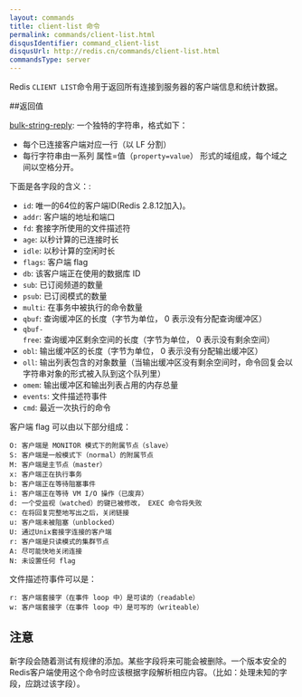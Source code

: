 ```yaml
---
layout: commands
title: client-list 命令
permalink: commands/client-list.html
disqusIdentifier: command_client-list
disqusUrl: http://redis.cn/commands/client-list.html
commandsType: server
---
```


Redis `CLIENT LIST`命令用于返回所有连接到服务器的客户端信息和统计数据。

##返回值

[bulk-string-reply](/topics/protocol.html#bulk-string-reply): 一个独特的字符串，格式如下：

* 每个已连接客户端对应一行（以 LF 分割）
* 每行字符串由一系列 属性=值（`property=value`） 形式的域组成，每个域之间以空格分开。

下面是各字段的含义：:

* `id`: 唯一的64位的客户端ID(Redis 2.8.12加入)。
* `addr`: 客户端的地址和端口
* `fd`: 套接字所使用的文件描述符
* `age`: 以秒计算的已连接时长
* `idle`: 以秒计算的空闲时长
* `flags`: 客户端 flag
* `db`: 该客户端正在使用的数据库 ID
* `sub`: 已订阅频道的数量
* `psub`: 已订阅模式的数量
* `multi`: 在事务中被执行的命令数量
* `qbuf`: 查询缓冲区的长度（字节为单位， 0 表示没有分配查询缓冲区）
* `qbuf-free`: 查询缓冲区剩余空间的长度（字节为单位， 0 表示没有剩余空间）
* `obl`: 输出缓冲区的长度（字节为单位， 0 表示没有分配输出缓冲区）
* `oll`: 输出列表包含的对象数量（当输出缓冲区没有剩余空间时，命令回复会以字符串对象的形式被入队到这个队列里）
* `omem`: 输出缓冲区和输出列表占用的内存总量
* `events`: 文件描述符事件
* `cmd`: 最近一次执行的命令

客户端 flag 可以由以下部分组成：

	O: 客户端是 MONITOR 模式下的附属节点（slave）
	S: 客户端是一般模式下（normal）的附属节点
	M: 客户端是主节点（master）
	x: 客户端正在执行事务
	b: 客户端正在等待阻塞事件
	i: 客户端正在等待 VM I/O 操作（已废弃）
	d: 一个受监视（watched）的键已被修改， EXEC 命令将失败
	c: 在将回复完整地写出之后，关闭链接
	u: 客户端未被阻塞（unblocked）
	U: 通过Unix套接字连接的客户端
	r: 客户端是只读模式的集群节点
	A: 尽可能快地关闭连接
	N: 未设置任何 flag


文件描述符事件可以是：

	r: 客户端套接字（在事件 loop 中）是可读的（readable）
	w: 客户端套接字（在事件 loop 中）是可写的（writeable）


## 注意

新字段会随着测试有规律的添加。某些字段将来可能会被删除。一个版本安全的Redis客户端使用这个命令时应该根据字段解析相应内容。（比如：处理未知的字段，应跳过该字段）。
